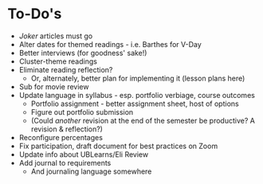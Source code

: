 # To-Do's

* *Joker* articles must go
* Alter dates for themed readings - i.e. Barthes for V-Day
* Better interviews (for goodness' sake!)
* Cluster-theme readings
* Eliminate reading reflection?
  * Or, alternately, better plan for implementing it (lesson plans here)
* Sub for movie review
* Update language in syllabus - esp. portfolio verbiage, course outcomes
  * Portfolio assignment - better assignment sheet, host of options
  * Figure out portfolio submission
  * (Could *another* revision at the end of the semester be productive? A revision & reflection?)
* Reconfigure percentages
* Fix participation, draft document for best practices on Zoom
* Update info about UBLearns/Eli Review
* Add journal to requirements
  * And journaling language somewhere
